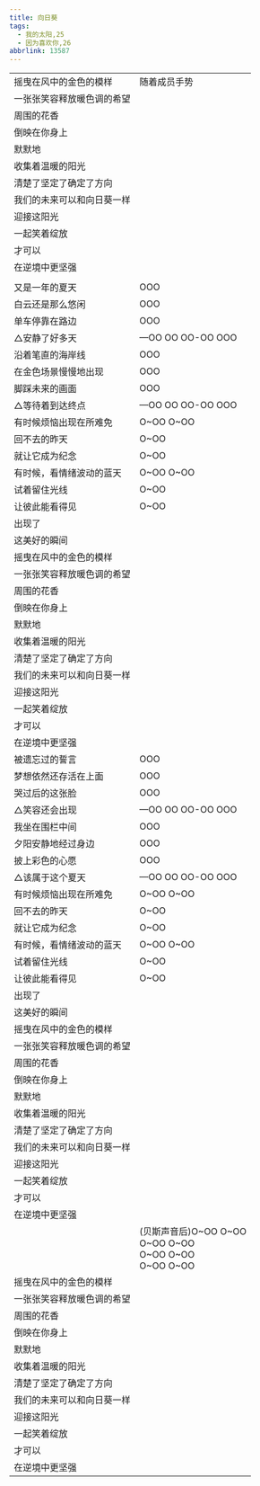 ```yaml
---
title: 向日葵
tags:
  - 我的太阳,25
  - 因为喜欢你,26
abbrlink: 13587
---
```

|      |      |
|--|--|
|摇曳在风中的金色的模样|随着成员手势|
|一张张笑容释放暖色调的希望|      |
|周围的花香|      |
|倒映在你身上|      |
|默默地|      |
|收集着温暖的阳光|      |
|清楚了坚定了确定了方向|      |
|我们的未来可以和向日葵一样|      |
|迎接这阳光|      |
|一起笑着绽放|      |
|才可以|      |
|在逆境中更坚强|      |
|      |      |
|又是一年的夏天|OOO|
|白云还是那么悠闲|OOO|
|单车停靠在路边|OOO|
|△安静了好多天|—OO OO OO-OO OOO|
|沿着笔直的海岸线|OOO|
|在金色场景慢慢地出现|OOO|
|脚踩未来的画面|OOO|
|△等待着到达终点|—OO OO OO-OO OOO|
|有时候烦恼出现在所难免|O~OO O~OO|
|回不去的昨天|O~OO|
|就让它成为纪念|O~OO|
|有时候，看情绪波动的蓝天|O~OO O~OO|
|试着留住光线|O~OO|
|让彼此能看得见|O~OO|
|出现了|      |
|这美好的瞬间|      |
|摇曳在风中的金色的模样|      |
|一张张笑容释放暖色调的希望|      |
|周围的花香|      |
|倒映在你身上|      |
|默默地|      |
|收集着温暖的阳光|      |
|清楚了坚定了确定了方向|      |
|我们的未来可以和向日葵一样|      |
|迎接这阳光|      |
|一起笑着绽放|      |
|才可以|      |
|在逆境中更坚强|      |
|被遗忘过的誓言|OOO|
|梦想依然还存活在上面|OOO|
|哭过后的这张脸|OOO|
|△笑容还会出现|—OO OO OO-OO OOO|
|我坐在围栏中间|OOO|
|夕阳安静地经过身边|OOO|
|披上彩色的心愿|OOO|
|△该属于这个夏天|—OO OO OO-OO OOO|
|有时候烦恼出现在所难免|O~OO O~OO|
|回不去的昨天|O~OO|
|就让它成为纪念|O~OO|
|有时候，看情绪波动的蓝天|O~OO O~OO|
|试着留住光线|O~OO|
|让彼此能看得见|O~OO|
|出现了|      |
|这美好的瞬间|      |
|摇曳在风中的金色的模样|      |
|一张张笑容释放暖色调的希望|      |
|周围的花香|      |
|倒映在你身上|      |
|默默地|      |
|收集着温暖的阳光|      |
|清楚了坚定了确定了方向|      |
|我们的未来可以和向日葵一样|      |
|迎接这阳光|      |
|一起笑着绽放|      |
|才可以|      |
|在逆境中更坚强|      |
|      |(贝斯声音后)O~OO O~OO<br>O~OO O~OO<br>O~OO O~OO<br>O~OO O~OO|
|摇曳在风中的金色的模样|      |
|一张张笑容释放暖色调的希望|      |
|周围的花香|      |
|倒映在你身上|      |
|默默地|      |
|收集着温暖的阳光|      |
|清楚了坚定了确定了方向|      |
|我们的未来可以和向日葵一样|      |
|迎接这阳光|      |
|一起笑着绽放|      |
|才可以|      |
|在逆境中更坚强|      |